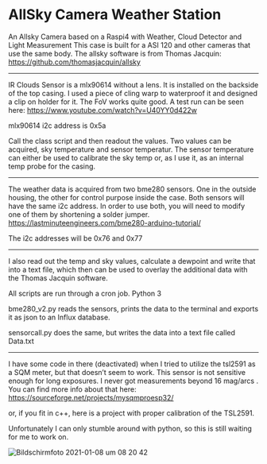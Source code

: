 # AllSky Camera Weather Station
 An Allsky Camera based on a Raspi4 with Weather, Cloud Detector and Light Measurement
This case is built for a ASI 120 and other cameras that use the same body. 
The allsky software is from Thomas Jacquin:
https://github.com/thomasjacquin/allsky


-------------------------------
IR Clouds Sensor is a mlx90614 without a lens. It is installed on the backside of the top casing. I used a piece of cling warp to waterproof it and designed a clip on holder for it. The FoV works quite good. A test run can be seen here:
https://www.youtube.com/watch?v=U40YY0d422w

mlx90614 i2c address is 0x5a

Call the class script and then readout the values. Two values can be acquired, sky temperature and sensor temperatur. The sensor temperature can either be used to calibrate the sky temp or, as I use it, as an internal temp probe for the casing. 


-----------------------------
The weather data is acquired from two bme280 sensors. One in the outside housing, the other for control purpose inside the case. Both sensors will have the same i2c address. In order to use both, you will need to modify one of them by shortening a solder jumper. 
https://lastminuteengineers.com/bme280-arduino-tutorial/

The i2c addresses will be 0x76 and 0x77


-----------------------------
I also read out the temp and sky values, calculate a dewpoint and write that into a text file, which then can be used to overlay the additional data with the Thomas Jacquin software.



All scripts are run through a cron job. Python 3

bme280_v2.py reads the sensors, prints the data to the terminal and exports it as json to an Influx database. 

sensorcall.py does the same, but writes the data into a text file called Data.txt

-----------------------------------------------------
I have some code in there (deactivated) when I tried to utilize the tsl2591 as a SQM meter, but that doesn’t seem to work. This sensor is not sensitive enough for long exposures. I never got measurements beyond 16 mag/arcs . 
You can find more info about that here:
https://sourceforge.net/projects/mysqmproesp32/ 

or, if you fit in c++, here is a project with proper calibration of the TSL2591.

Unfortunately I can only stumble around with python, so this is still waiting for me to work on. 




 
 
 ![Bildschirmfoto 2021-01-08 um 08 20 42](https://user-images.githubusercontent.com/66861958/103986112-75493200-518a-11eb-89cf-feeac8c95ad7.jpg)
